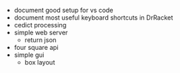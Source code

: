 - document good setup for vs code
- document most useful keyboard shortcuts in DrRacket
- cedict processing
- simple web server
  - return json
- four square api
- simple gui
  - box layout
